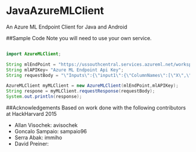 # JavaAzureMLClient
An Azure ML Endpoint Client for Java and Android

##Sample Code 
Note you will need to use your own service.
```java

import AzureMLClient;

String mlEndPoint = "https://ussouthcentral.services.azureml.net/workspaces/someworkspaceId/services/someserviceId/execute?api-version=2.0&details=true";
String mlAPIKey= "Azure ML Endpoint Api Key";
String requestBody = "\"Inputs\":{\"input1\":{\"ColumnNames\":[\"X\",\"Y\",\"Z\"],\"Values\":[[1,2,3],[1,2,3]]}},\"GlobalParameters\":{}}";

AzureMLClient myMLClient = new AzureMLClient(mlEndPoint,mlAPIKey);
String respone = myMLClient.requestResponse(requestBody);
System.out.println(response);

```

##Acknowledgements 
Based on work done with the following contributors at HackHarvard 2015
 *  Allan Visochek: avisochek
 *  Goncalo Sampaio: sampaio96
 *  Serra Abak: immiho
 *  David Preiner:
